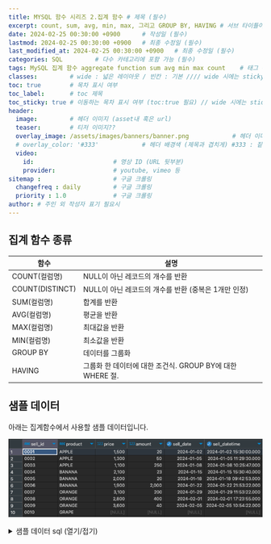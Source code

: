 ```yaml
---
title: MYSQL 함수 시리즈 2.집계 함수 # 제목 (필수)
excerpt: count, sum, avg, min, max, 그리고 GROUP BY, HAVING # 서브 타이틀이자 meta description (필수)
date: 2024-02-25 00:30:00 +0900      # 작성일 (필수)
lastmod: 2024-02-25 00:30:00 +0900   # 최종 수정일 (필수)
last_modified_at: 2024-02-25 00:30:00 +0900   # 최종 수정일 (필수)
categories: SQL         # 다수 카테고리에 포함 가능 (필수)
tags: MySQL 집계 함수 aggregate function sum avg min max count    # 태그 복수개 가능 (필수)
classes:         # wide : 넓은 레이아웃 / 빈칸 : 기본 //// wide 시에는 sticky toc 불가
toc: true        # 목차 표시 여부
toc_label:       # toc 제목
toc_sticky: true # 이동하는 목차 표시 여부 (toc:true 필요) // wide 시에는 sticky toc 불가
header: 
  image:         # 헤더 이미지 (asset내 혹은 url)
  teaser:        # 티저 이미지??
  overlay_image: /assets/images/banners/banner.png            # 헤더 이미지 (제목과 겹치게)
  # overlay_color: '#333'            # 헤더 배경색 (제목과 겹치게) #333 : 짙은 회색 (필수)
  video:
    id:                      # 영상 ID (URL 뒷부분)
    provider:                # youtube, vimeo 등
sitemap :                    # 구글 크롤링
  changefreq : daily         # 구글 크롤링
  priority : 1.0             # 구글 크롤링
author: # 주인 외 작성자 표기 필요시
---
```

<!--postNo: 20240225_001-->


## 집계 함수 종류  

| 함수 | 설명 |
| ---- | ---- |
| COUNT(컬럼명) | NULL이 아닌 레코드의 개수를 반환 |
| COUNT(DISTINCT) | NULL이 아닌 레코드의 개수를 반환 (중복은 1개만 인정) |
| SUM(컬럼명) | 합계를 반환 |
| AVG(컬럼명) | 평균을 반환 |
| MAX(컬럼명) | 최대값을 반환 |
| MIN(컬럼명) | 최소값을 반환 |
| GROUP BY | 데이터를 그룹화 |
| HAVING | 그룹화 한 데이터에 대한 조건식. GROUP BY에 대한 WHERE 절. |


## 샘플 데이터  

아래는 집계함수에서 사용할 샘플 데이터입니다.  

![](/assets/images/20240225_001_001.png)

<details>
<summary> 샘플 데이터 sql (열기/접기) </summary>
<div markdown='1'>
```sql
DROP TABLE IF EXISTS `math_sample`;
/*!40101 SET @saved_cs_client     = @@character_set_client */;
/*!40101 SET character_set_client = utf8 */;

CREATE TABLE `math_sample` (
  `sell_id` varchar(100) DEFAULT NULL,
  `product` varchar(20) DEFAULT NULL,
  `price` int(11) DEFAULT NULL,
  `amount` int(11) DEFAULT NULL,
  `sell_date` date DEFAULT NULL,
  `sell_datetime` datetime DEFAULT NULL
) ENGINE=InnoDB DEFAULT CHARSET=latin1 COLLATE=latin1_swedish_ci;
/*!40101 SET character_set_client = @saved_cs_client */;

--
-- Dumping data for table `math_sample`
--

LOCK TABLES `math_sample` WRITE;
/*!40000 ALTER TABLE `math_sample` DISABLE KEYS */;
INSERT INTO `math_sample` VALUES
('0001','APPLE',1500,20,'2024-01-02','2024-01-02 15:30:00'),
('0002','APPLE',1300,50,'2024-01-05','2024-01-05 11:29:30'),
('0003','APPLE',1100,250,'2024-01-08','2024-01-08 10:25:47'),
('0004','BANANA',2100,23,'2024-01-15','2024-01-15 15:30:40'),
('0005','BANANA',2000,20,'2024-01-18','2024-01-18 09:42:53'),
('0006','BANANA',1900,2000,'2024-01-22','2024-01-22 21:53:22'),
('0007','ORANGE',3100,200,'2024-01-29','2024-01-29 11:53:22'),
('0008','ORANGE',2800,400,'2024-02-01','2024-02-01 17:23:55'),
('0009','ORANGE',3600,40,'2024-02-05','2024-02-05 10:54:22'),
('0010','GRAPE',NULL,NULL,NULL,NULL);

/*!40000 ALTER TABLE `math_sample` ENABLE KEYS */;
UNLOCK TABLES;
```
</div>
</details>


## 집계 함수  

### <span style='background:linear-gradient(to top, #FFE400 50%, transparent 50%)'>COUNT</span>  

레코드의 개수를 반환합니다. 값이 NULL 인 경우는 COUNT에서 제외됩니다.  

```sql
SELECT COUNT(*) FROM math_sample;
-- >> 10
SELECT COUNT(price) FROM math_sample;
-- >> 9
-- 0010 의 price 는 Null 이기 때문에 count에서 제외
```

DISTINCT는 중복된 값은 한 번만 카운팅합니다.  

```sql
SELECT COUNT(DISTINCT product) FROM math_sample;
-- >> 4
-- APPLE, BANANA, ORANGE, GRAPE
SELECT COUNT(product) FROM math_sample;
-- >> 10
-- APPLE, APPLE, APPLE, BANANA, BANANA, BANANA, ORANGE, ORANGE, ORANGE, GRAPE
```

모든 컬럼에 대한 레코드 수를 조회할 때에는 `*` 을 사용합니다.  

```sql
SELECT COUNT(*) FROM math_sample;
-- >> 10
```

<br>

### <span style='background:linear-gradient(to top, #FFE400 50%, transparent 50%)'>SUM</span>  

지정한 컬럼의 합계를 반환합니다.  

```sql
SELECT product, SUM(price) FROM math_sample
GROUP BY product;
+---------+------------+
| product | SUM(price) |
+---------+------------+
| APPLE   |       3900 |
| BANANA  |       6000 |
| GRAPE   |       NULL |
| ORANGE  |       9500 |
+---------+------------+

SELECT product, SUM(price) FROM math_sample;
+---------+------------+
| product | SUM(price) |
+---------+------------+
| APPLE   |      19400 |
+---------+------------+
```

DATE 혹은 DATETIME 형식도 합계가 가능합니다.  

```sql
SELECT SUM(sell_date) FROM math_sample;
+----------------+
| SUM(sell_date) |
+----------------+
|      182161205 |
+----------------+

SELECT SUM(sell_datetime) FROM math_sample;
+--------------------+
| SUM(sell_datetime) |
+--------------------+
|    182161206224191 |
+--------------------+
```

연산할 수 있는 데이터 형식만 다룰 수 있으며, varchar와 같은 문자열은 0을 반환합니다.  

```sql
SELECT SUM(product) FROM math_sample;
+--------------+
| SUM(product) |
+--------------+
|            0 |
+--------------+
```

<br>

### <span style='background:linear-gradient(to top, #FFE400 50%, transparent 50%)'>AVG</span>  

평균을 반환합니다.  

```sql
SELECT product, AVG(price), SUM(amount)
FROM math_sample GROUP BY product;
+---------+------------+-------------+
| product | AVG(price) | SUM(amount) |
+---------+------------+-------------+
| APPLE   |  1300.0000 |         320 |
| BANANA  |  2000.0000 |        2043 |
| GRAPE   |       NULL |        NULL |
| ORANGE  |  3166.6667 |         640 |
+---------+------------+-------------+

SELECT product, AVG(price), SUM(amount)
FROM math_sample;
+---------+------------+-------------+
| product | AVG(price) | SUM(amount) |
+---------+------------+-------------+
| APPLE   |  2155.5556 |        3003 |
+---------+------------+-------------+
```

SUM과 같이 DATE, DATETIME과 같은 형식도 연산이 가능합니다.  

```sql
SELECT AVG(sell_date) FROM math_sample;
+----------------+
| AVG(sell_date) |
+----------------+
|  20240133.8889 |
+----------------+

SELECT AVG(sell_datetime) FROM math_sample;
+---------------------+
| AVG(sell_datetime)  |
+---------------------+
| 20240134024910.1111 |
+---------------------+
```

연산할 수 있는 데이터 형식만 다룰 수 있으며, varchar와 같은 문자열은 0을 반환합니다.  

```sql
SELECT AVG(product) FROM math_sample;
+--------------+
| AVG(product) |
+--------------+
|            0 |
+--------------+
```

<br>

### <span style='background:linear-gradient(to top, #FFE400 50%, transparent 50%)'>MAX, MIN</span>  

MAX 는 최대값을, MIN 은 최소값을 반환합니다.  

```sql
SELECT product, MAX(price), MIN(price)
FROM math_sample GROUP BY product;
+---------+------------+------------+
| product | MAX(price) | MIN(price) |
+---------+------------+------------+
| APPLE   |       1500 |       1100 |
| BANANA  |       2100 |       1900 |
| GRAPE   |       NULL |       NULL |
| ORANGE  |       3600 |       2800 |
+---------+------------+------------+
```

DATE, DATETIME 의 경우 MIN은 가장 빠른 날짜, MAX는 가장 늦은 날짜를 반환합니다.  

```sql
SELECT product, MAX(sell_date), MIN(sell_datetime)
FROM math_sample GROUP BY product;
+---------+----------------+---------------------+
| product | MAX(sell_date) | MIN(sell_datetime)  |
+---------+----------------+---------------------+
| APPLE   | 2024-01-08     | 2024-01-02 15:30:00 |
| BANANA  | 2024-01-22     | 2024-01-15 15:30:40 |
| GRAPE   | NULL           | NULL                |
| ORANGE  | 2024-02-05     | 2024-01-29 11:53:22 |
+---------+----------------+---------------------+
```

문자열의 경우 사전적 순서에 따라서 MAX는 가장 큰 값(정렬시 마지막)을, MIN은 가장 작은 값(정렬시 처음)을 반환합니다.  

```sql
SELECT MAX(product), MIN(product) FROM math_sample;
+--------------+--------------+
| MAX(product) | MIN(product) |
+--------------+--------------+
| ORANGE       | APPLE        |
+--------------+--------------+
```


## GROUP BY

GROUP BY는 데이터를 그룹화grouping 하는 함수입니다.  

위 예시 데이터를 보면 product가 APPLE, BANANA, ORANGE 인 레코드가 여러 개가 있습니다. 집계(혹은 통계)를 내기 위해 각각의 product로 묶어야 할 경우 `GROUP BY product` 라는 절을 추가하면 됩니다.  

```sql
SELECT product, SUM(amount)
FROM math_sample GROUP BY product;
+---------+-------------+
| product | SUM(amount) |
+---------+-------------+
| APPLE   |         320 |
| BANANA  |        2043 |
| GRAPE   |        NULL |
| ORANGE  |         640 |
+---------+-------------+
```

## HAVING  

HAVING 은 그룹화grouping 한 데이터에 대해 조회 조건을 적용하는 기능을 합니다. 즉 GROUP BY에 대한 WHERE 절이라고 보면 되겠습니다.  

```sql
SELECT product, SUM(amount)
FROM math_sample
GROUP BY product
HAVING SUM(amount) > 600;

+---------+-------------+
| product | SUM(amount) |
+---------+-------------+
| BANANA  |        2043 |
| ORANGE  |         640 |
+---------+-------------+
```


## Reference  

혼자 공부하는 SQL (우재남)  
연습용 데이터베이스 : [https://www.mysqltutorial.org/](https://www.mysqltutorial.org/getting-started-with-mysql/mysql-sample-database/)  
Math 함수  :  [https://inpa.tistory.com/](https://inpa.tistory.com/entry/MYSQL-%F0%9F%93%9A-%EB%82%B4%EC%9E%A5%ED%95%A8%EC%88%98-%EC%A0%95%EB%A6%AC)